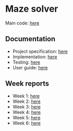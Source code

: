 # Maze solver
Main code: [here](main)
## Documentation
- Project specification: [here](documentation/project_specification.md) <br />
- Implementation: [here](documentation/implementation.md)
- Testing: [here](documentation/testing.md) <br/>
- User guide: [here](documentation/user_guide.md) <br/>
## Week reports
- Week 1: [here](week_reports/week1_report.md) <br/>
- Week 2: [here](week_reports/week2_report.md) <br/>
- Week 3: [here](week_reports/week3_report.md) <br/>
- Week 4: [here](week_reports/week4_report.md) <br/>
- Week 5: [here](week_reports/week5_report.md) <br/>
- Week 6: [here](week_reports/week6_report.md) <br/>


